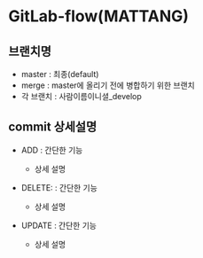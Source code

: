 # GitLab-flow(MATTANG)

## 브랜치명
- master : 최종(default)
- merge : master에 올리기 전에 병합하기 위한 브랜치
- 각 브랜치 : 사람이름이니셜_develop


## commit 상세설명
- ADD : 간단한 기능
	- 상세 설명

- DELETE: : 간단한 기능
	- 상세 설명

- UPDATE : 간단한 기능
	- 상세 설명




